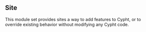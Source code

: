 ## Site

This module set provides sites a way to add features to Cypht, or to override
existing behavior without modifying any Cypht code. 
